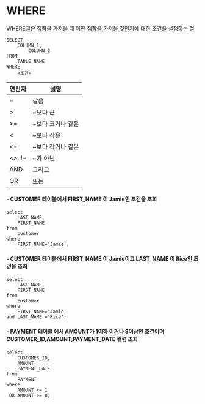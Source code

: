 # **WHERE**

WHERE절은 집합을 가져올 때 어떤 집합을 가져올 것인지에 대한 조건을 설정하는 절

```
SELECT
	COLUMN_1,
    	COLUMN_2
FROM
	TABLE_NAME
WHERE
	<조건>
```

|연산자|설명|
|------|---|
|=|같음|
|>|~보다 큰|
|>=|~보다 크거나 같은|
|<|~보다 작은|
|<=|~보다 작거나 같은|
|<>, !=|~가 아닌|
|AND|그리고|
|OR|또는|

#### - CUSTOMER 테이블에서 FIRST_NAME 이 Jamie인 조건을 조회


```
select
	LAST_NAME,
	FIRST_NAME
from
	customer
where
	FIRST_NAME='Jamie';
```

#### - CUSTOMER 테이블에서 FIRST_NAME 이 Jamie이고 LAST_NAME 이 Rice인 조건을 조회

```
select
	LAST_NAME,
	FIRST_NAME
from
	customer
where
	FIRST_NAME='Jamie'
and LAST_NAME ='Rice';
```

#### - PAYMENT 테이블 에서 AMOUNT가 1이하 이거나 8이상인 조건이며 CUSTOMER_ID,AMOUNT,PAYMENT_DATE 컬럼 조회

```
select
	CUSTOMER_ID,
	AMOUNT,
	PAYMENT_DATE
from
	PAYMENT
where
	AMOUNT <= 1
 OR AMOUNT >= 8;
```